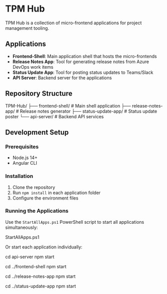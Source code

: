 # TPM Hub

TPM Hub is a collection of micro-frontend applications for project management tooling.

## Applications

- **Frontend-Shell**: Main application shell that hosts the micro-frontends
- **Release Notes App**: Tool for generating release notes from Azure DevOps work items
- **Status Update App**: Tool for posting status updates to Teams/Slack
- **API Server**: Backend server for the applications

## Repository Structure
TPM-Hub/ ├── frontend-shell/ # Main shell application ├── release-notes-app/ # Release notes generator ├── status-update-app/ # Status update poster └── api-server/ # Backend API services


## Development Setup

### Prerequisites

- Node.js 14+
- Angular CLI

### Installation

1. Clone the repository
2. Run `npm install` in each application folder
3. Configure the environment files

### Running the Applications

Use the `StartAllApps.ps1` PowerShell script to start all applications simultaneously:

StartAllApps.ps1

Or start each application individually:

cd api-server npm start

cd ../frontend-shell npm start

cd ../release-notes-app npm start

cd ../status-update-app npm start